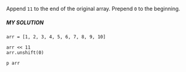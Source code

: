 Append `11` to the end of the original array. Prepend `0` to the beginning.

##### MY SOLUTION
```
arr = [1, 2, 3, 4, 5, 6, 7, 8, 9, 10]

arr << 11
arr.unshift(0)

p arr
```
